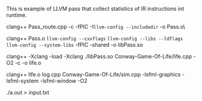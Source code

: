 This is example of LLVM pass that collect statistics of IR instructions int runtime.

clang++ Pass_route.cpp -c -fPIC -I`llvm-config --includedir` -o Pass.o\  

clang++ Pass.o `llvm-config --cxxflags` `llvm-config --libs --ldflags` `llvm-config --system-libs` -fPIC -shared -o libPass.so  

clang++ -Xclang -load -Xclang ./libPass.so Conway-Game-Of-Life/life.cpp -O2 -c -o life.o  

clang++ life.o log.cpp Conway-Game-Of-Life/sim.cpp -lsfml-graphics -lsfml-system -lsfml-window -O2  

./a.out > input.txt  



